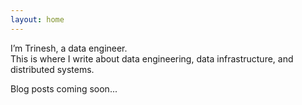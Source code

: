 ```yaml
---
layout: home
---
```


I’m Trinesh, a data engineer.  
This is where I write about data engineering, data infrastructure, and distributed systems.  

Blog posts coming soon...
